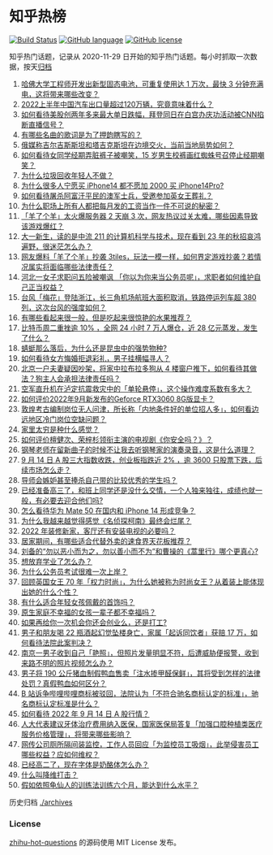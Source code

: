 # 知乎热榜
[![Build Status](https://github.com/ToWeLong/zhihu-hot-questions/workflows/CI/badge.svg)](https://github.com/ToWeLong/zhihu-hot-questions/actions)
[![GitHub language](https://img.shields.io/badge/language-golang-orange.svg)](https://golang.org/)
[![GitHub license](https://img.shields.io/github/license/ToWeLong/zhihu-hot-questions)](https://github.com/ToWeLong/zhihu-hot-questions/blob/main/LICENSE)

知乎热门话题，记录从 2020-11-29 日开始的知乎热门话题。每小时抓取一次数据，按天[归档](./archives)

<!-- BEGIN -->

1. [哈佛大学工程师开发出新型固态电池，可重复使用达 1 万次，最快 3 分钟充满电，这将带来哪些改变？](https://www.zhihu.com/question/553414507)
1. [2022上半年中国汽车出口量超过120万辆，究竟意味着什么？](https://www.zhihu.com/question/553385606)
1. [如何看待美股创两年多来最大单日跌幅，拜登同日在白宫办庆功活动被CNN掐断直播信号？](https://www.zhihu.com/question/553481860)
1. [有哪些名曲的歌词是为了押韵瞎写的？](https://www.zhihu.com/question/523410981)
1. [俄媒称吉尔吉斯斯坦和塔吉克斯坦在边境交火，当前当地局势如何？](https://www.zhihu.com/question/553537981)
1. [如何看待女同学经期弄脏裤子被嘲笑，15 岁男生校裤画红蜘蛛号召停止经期嘲笑？](https://www.zhihu.com/question/553468629)
1. [为什么垃圾回收年轻人不做？](https://www.zhihu.com/question/465700271)
1. [为什么很多人宁愿买 iPhone14 都不愿加 2000 买 iPhone14Pro?](https://www.zhihu.com/question/552708238)
1. [如何看待屠杀阿富汗平民的澳军士兵，受邀参加英女王葬礼？](https://www.zhihu.com/question/553455873)
1. [为什么职场上所有人都把每月发的工资当作一件不可说的秘密？](https://www.zhihu.com/question/47211822)
1. [「羊了个羊」太火爆服务器 2 天崩 3 次，网友热议过关太难，哪些因素导致该游戏爆红？](https://www.zhihu.com/question/553526017)
1. [大一新生，读的是中流 211 的计算机科学与技术，现在看到 23 年的秋招哀鸿遍野，很迷茫怎么办？](https://www.zhihu.com/question/549764289)
1. [网友爆料「羊了个羊」抄袭 3tiles，玩法一模一样，如何界定游戏抄袭？若情况属实将面临哪些法律责任？](https://www.zhihu.com/question/553537986)
1. [河北一女子求职问五险被嘲讽 「你以为你来当公务员呢」，求职者如何维护自己正当权益？](https://www.zhihu.com/question/553345002)
1. [台风「梅花」登陆浙江，长三角机场航班大面积取消，铁路停运列车超 380 列，这次台风的强度如何？](https://www.zhihu.com/question/553501054)
1. [有哪些看起来很一般，但是吃起来很惊艳的水果推荐？](https://www.zhihu.com/question/552722612)
1. [比特币周二重挫逾 10% ，全网 24 小时 7 万人爆仓，近 28 亿元蒸发，发生了什么？](https://www.zhihu.com/question/553469940)
1. [蜻蜓那么落后，为什么还是昆虫中的强势物种?](https://www.zhihu.com/question/552887624)
1. [如何看待女方悔婚拒退彩礼，男子挂横幅寻人？](https://www.zhihu.com/question/553408128)
1. [北京一户夫妻疑因吵架，将家中拉布拉多狗从 4 楼窗户推下，如何看待其做法？狗主人会承担法律责任吗？](https://www.zhihu.com/question/553376819)
1. [空军直升机在泸定抗震救灾中的「单轮悬停」，这个操作难度系数有多大？](https://www.zhihu.com/question/553383156)
1. [如何评价2022年9月新发布的Geforce RTX3060 8G版显卡？](https://www.zhihu.com/question/553281766)
1. [敦煌考古编制岗位无人问津，所长称「内地条件好的单位招人多」，如何看边远地区冷门岗位空缺问题？](https://www.zhihu.com/question/553560682)
1. [家里太穷是种什么感觉？](https://www.zhihu.com/question/392220504)
1. [如何评价檀健次、荣梓杉领衔主演的电视剧《你安全吗？》？](https://www.zhihu.com/question/552976928)
1. [钢琴老师在留新曲子的时候不让我去听钢琴家的演奏录音，这是什么道理？](https://www.zhihu.com/question/535443783)
1. [9 月 14 日 A 股三大指数收跌，创业板指跌近 2% ，逾 3600 只股票下跌，后续市场怎么走？](https://www.zhihu.com/question/553508568)
1. [导师会嫉妒甚至捧杀自己带的比较优秀的学生吗？](https://www.zhihu.com/question/549756452)
1. [已经准备高三了，和班上同学还是没什么交情，一个人独来独往，成绩也就一般，有必要去迎合他们吗?](https://www.zhihu.com/question/544228257)
1. [怎么看待华为 Mate 50 在国内和 iPhone 14 形成竞争？](https://www.zhihu.com/question/552439236)
1. [为什么我越来越觉得感觉《名侦探柯南》最终会烂尾？](https://www.zhihu.com/question/419783228)
1. [2022 年装修新家，客厅还有安装电视的必要吗？](https://www.zhihu.com/question/553280228)
1. [居家期间，有哪些适合代替外卖的速食界天花板推荐？](https://www.zhihu.com/question/521865701)
1. [刘备的“勿以恶小而为之，勿以善小而不为”和曹操的《蒿里行》哪个更真心?](https://www.zhihu.com/question/549967696)
1. [想放弃学业了怎么办？](https://www.zhihu.com/question/553450495)
1. [为什么公务员考试很难一次上岸？](https://www.zhihu.com/question/317918438)
1. [回顾英国女王 70 年「权力时尚」，为什么她被称为时尚女王？从着装上能体现出她的什么个性？](https://www.zhihu.com/question/552536318)
1. [有什么适合年轻女孩佩戴的首饰吗？](https://www.zhihu.com/question/545238691)
1. [原生家庭不幸福的女孩一辈子都不幸福吗？](https://www.zhihu.com/question/546920289)
1. [如果再给你一次机会你还会创业么，还是打工?](https://www.zhihu.com/question/547117287)
1. [男子和朋友喝 22 瓶酒起幻觉坠楼身亡，家属「起诉同饮者」获赔 17 万，如何看待法院此案判决？](https://www.zhihu.com/question/553518593)
1. [南京一男子收到自己「艳照」，但照片发量明显不符，后遭威胁便报警，收到来路不明的照片视频怎么办？](https://www.zhihu.com/question/553494353)
1. [男子将 190 公斤猪血制假鸭血售卖「注水掺甲醛保鲜」，其将受到怎样的法律处罚？真假鸭血如何区分？](https://www.zhihu.com/question/553474892)
1. [B 站诉争哔哩哔哩商标被驳回，法院认为「不符合驰名商标认定的标准」，驰名商标认定标准是什么？](https://www.zhihu.com/question/553518260)
1. [如何看待 2022 年 9 月 14 日 A 股行情？](https://www.zhihu.com/question/553518225)
1. [人大代表建议牙体治疗费用纳入医保，国家医保局答复「加强口腔种植类医疗服务价格管理」，将带来哪些影响？](https://www.zhihu.com/question/553470608)
1. [网传公司厕所隔间装监控，工作人员回应「为监控员工吸烟」，此举侵害员工哪些权益？应如何维权？](https://www.zhihu.com/question/553476470)
1. [已经高二了，现在字体是奶酪体怎么办？](https://www.zhihu.com/question/523717315)
1. [什么叫降维打击？](https://www.zhihu.com/question/358755951)
1. [假如依照龟仙人的训练法训练六个月，能达到什么水平？](https://www.zhihu.com/question/553133041)

<!-- END -->

历史归档 [./archives](./archives)


### License
[zhihu-hot-questions](https://github.com/towelong/zhihu-hot-questions) 的源码使用 MIT License 发布。
